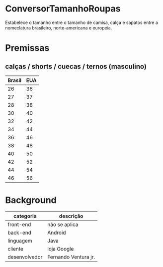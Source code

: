 # ConversorTamanhoRoupas
Estabelece o tamanho entre o tamanho de camisa, calça e sapatos entre a nomeclatura brasileiro, norte-americana e europeia.

# Premissas
## calças / shorts / cuecas / ternos (masculino)
| Brasil | EUA |
|--------|-----|
|  26    | 36  |
|  27    | 37  |
|  28    | 38  |
|  30    | 40  |
|  32    | 42  |
|  34    | 44  |
|  36    | 46  |
|  38    | 48  |
|  40    | 50  |
|  42    | 52  |
|  44    | 54  |
|  46    | 56  |

# Background
| categoria     | descrição            |
|---------------|----------------------|
| front-end     | não se aplica        |
| back-end      | Android              |
| linguagem     | Java                 |
| cliente       | loja Google          |
| desenvolvedor | Fernando Ventura jr. |
